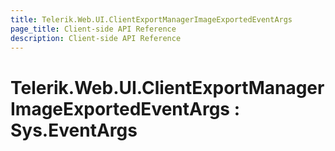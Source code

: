```yaml
---
title: Telerik.Web.UI.ClientExportManagerImageExportedEventArgs
page_title: Client-side API Reference
description: Client-side API Reference
---
```


# Telerik.Web.UI.ClientExportManagerImageExportedEventArgs : Sys.EventArgs 